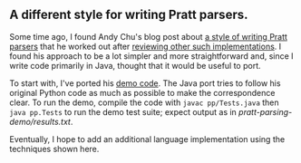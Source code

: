 ## A different style for writing Pratt parsers.

Some time ago, I found Andy Chu's blog post about [a style of writing Pratt parsers](http://www.oilshell.org/blog/2016/11/03.html) that he worked out after [reviewing other such implementations](https://www.oilshell.org/blog/2016/11/02.html).  I found his approach to be a lot simpler and more straightforward and, since I write code primarily in Java, thought that it would be useful to port.

To start with, I've ported his [demo code](https://github.com/andychu/pratt-parsing-demo). The Java port tries to follow his original Python code as much as possible to make the correspondence clear.  To run the demo, compile the code with <code>javac pp/Tests.java</code> then <code>java pp.Tests</code> to run the demo test suite; expect output as in *pratt-parsing-demo/results.txt*.


Eventually, I hope to add an additional language implementation using the techniques shown here.
